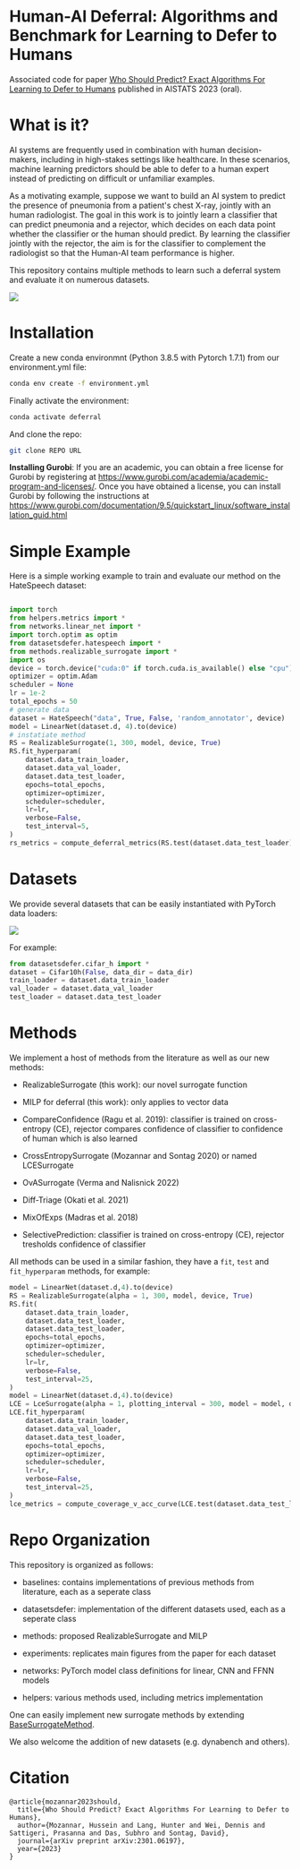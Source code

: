 # Human-AI Deferral: Algorithms and Benchmark for Learning to Defer to Humans

Associated code for paper [Who Should Predict? Exact Algorithms For Learning to Defer to Humans](https://arxiv.org/abs/2301.06197)   published in AISTATS 2023 (oral).



# What is it?


AI systems are frequently used in combination with human decision-makers, including in high-stakes settings like healthcare. 
In these scenarios, machine learning predictors should be able to defer to a human expert instead of predicting on difficult or unfamiliar examples.

As a motivating example, suppose we want to build an AI system 
to predict the presence of pneumonia from a patient's chest X-ray, jointly with an  human radiologist. 
The goal in this work is to jointly learn a classifier that can predict pneumonia and a rejector, which decides
on each data point whether the classifier or the
human should predict. 
By learning the classifier jointly with the rejector, the aim is for the classifier to complement the radiologist so that the Human-AI team performance is higher. 

This repository contains multiple methods to learn such a deferral system and evaluate it on numerous datasets.

![](defer_diagram.PNG)


# Installation

Create a new conda environmnt (Python 3.8.5 with Pytorch 1.7.1) from our environment.yml file:
```bash
conda env create -f environment.yml
```

Finally activate the environment:
```bash
conda activate deferral
```

And clone the repo:
```bash
git clone REPO URL
```

**Installing Gurobi**: If you are an academic, you can obtain a free license for Gurobi by registering at https://www.gurobi.com/academia/academic-program-and-licenses/. Once you have obtained a license, you can install Gurobi by following the instructions at https://www.gurobi.com/documentation/9.5/quickstart_linux/software_installation_guid.html


# Simple Example

Here is a simple working example to train and evaluate our method on the HateSpeech dataset:

```python

import torch
from helpers.metrics import *
from networks.linear_net import *
import torch.optim as optim
from datasetsdefer.hatespeech import *
from methods.realizable_surrogate import *
import os
device = torch.device("cuda:0" if torch.cuda.is_available() else "cpu")
optimizer = optim.Adam
scheduler = None
lr = 1e-2
total_epochs = 50 
# generate data
dataset = HateSpeech("data", True, False, 'random_annotator', device)
model = LinearNet(dataset.d, 4).to(device)
# instatiate method
RS = RealizableSurrogate(1, 300, model, device, True)
RS.fit_hyperparam(
    dataset.data_train_loader,
    dataset.data_val_loader,
    dataset.data_test_loader,
    epochs=total_epochs,
    optimizer=optimizer,
    scheduler=scheduler,
    lr=lr,
    verbose=False,
    test_interval=5,
)
rs_metrics = compute_deferral_metrics(RS.test(dataset.data_test_loader))
```


# Datasets
We provide several datasets that can be easily instantiated with PyTorch data loaders:

![](datasets.PNG)


For example:
```python
from datasetsdefer.cifar_h import *
dataset = Cifar10h(False, data_dir = data_dir)
train_loader = dataset.data_train_loader
val_loader = dataset.data_val_loader
test_loader = dataset.data_test_loader
```

# Methods
We implement a host of methods from the literature as well as our new methods:

- RealizableSurrogate (this work): our novel surrogate function

- MILP for deferral (this work): only applies to vector data

- CompareConfidence (Ragu et al. 2019): classifier is trained on cross-entropy (CE), rejector compares confidence of classifier to confidence of human which is also learned

- CrossEntropySurrogate (Mozannar and Sontag 2020) or named LCESurrogate

- OvASurrogate (Verma and Nalisnick 2022)

- Diff-Triage (Okati et al. 2021)

- MixOfExps (Madras et al. 2018)

- SelectivePrediction: classifier is trained on cross-entropy (CE), rejector tresholds confidence of classifier


All methods can be used in a similar fashion, they have a `fit`, `test` and `fit_hyperparam` methods, for example:

```python
model = LinearNet(dataset.d,4).to(device)
RS = RealizableSurrogate(alpha = 1, 300, model, device, True)
RS.fit(
    dataset.data_train_loader,
    dataset.data_test_loader,
    dataset.data_test_loader,
    epochs=total_epochs,
    optimizer=optimizer,
    scheduler=scheduler,
    lr=lr,
    verbose=False,
    test_interval=25,
)
model = LinearNet(dataset.d,4).to(device)
LCE = LceSurrogate(alpha = 1, plotting_interval = 300, model = model, device = device)
LCE.fit_hyperparam(
    dataset.data_train_loader,
    dataset.data_val_loader,
    dataset.data_test_loader,
    epochs=total_epochs,
    optimizer=optimizer,
    scheduler=scheduler,
    lr=lr,
    verbose=False,
    test_interval=25,
)
lce_metrics = compute_coverage_v_acc_curve(LCE.test(dataset.data_test_loader))
```

# Repo Organization

This repository is organized as follows:

- baselines: contains implementations of previous methods from literature, each as a seperate class

- datasetsdefer: implementation of the different datasets used, each as a seperate class

- methods: proposed RealizableSurrogate and MILP 

- experiments: replicates main figures from the paper for each dataset

- networks: PyTorch model class definitions for linear, CNN and FFNN models

- helpers: various methods used, including metrics implementation

One can easily implement new surrogate methods by extending [BaseSurrogateMethod](baselines/basemethod.py). 

We also welcome the addition of new datasets (e.g. dynabench and others).

# Citation

```
@article{mozannar2023should,
  title={Who Should Predict? Exact Algorithms For Learning to Defer to Humans},
  author={Mozannar, Hussein and Lang, Hunter and Wei, Dennis and Sattigeri, Prasanna and Das, Subhro and Sontag, David},
  journal={arXiv preprint arXiv:2301.06197},
  year={2023}
}
```
